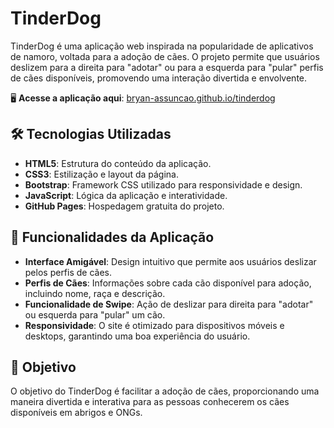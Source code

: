 # TinderDog

TinderDog é uma aplicação web inspirada na popularidade de aplicativos de namoro, voltada para a adoção de cães. O projeto permite que usuários deslizem para a direita para "adotar" ou para a esquerda para "pular" perfis de cães disponíveis, promovendo uma interação divertida e envolvente.

🖥️ **Acesse a aplicação aqui**: [bryan-assuncao.github.io/tinderdog](https://bryan-assuncao.github.io/tinderdog/)

## 🛠️ Tecnologias Utilizadas

- **HTML5**: Estrutura do conteúdo da aplicação.
- **CSS3**: Estilização e layout da página.
- **Bootstrap**: Framework CSS utilizado para responsividade e design.
- **JavaScript**: Lógica da aplicação e interatividade.
- **GitHub Pages**: Hospedagem gratuita do projeto.

## 🌟 Funcionalidades da Aplicação

- **Interface Amigável**: Design intuitivo que permite aos usuários deslizar pelos perfis de cães.
- **Perfis de Cães**: Informações sobre cada cão disponível para adoção, incluindo nome, raça e descrição.
- **Funcionalidade de Swipe**: Ação de deslizar para direita para "adotar" ou esquerda para "pular" um cão.
- **Responsividade**: O site é otimizado para dispositivos móveis e desktops, garantindo uma boa experiência do usuário.

## 🎯 Objetivo

O objetivo do TinderDog é facilitar a adoção de cães, proporcionando uma maneira divertida e interativa para as pessoas conhecerem os cães disponíveis em abrigos e ONGs.

